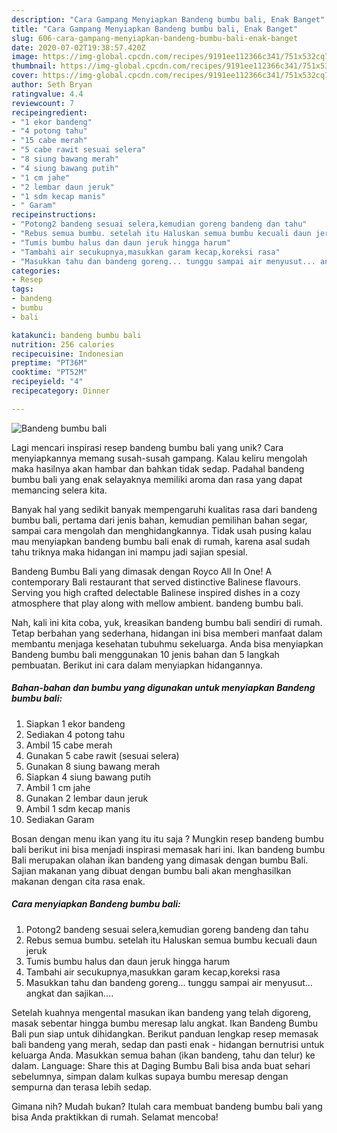```yaml
---
description: "Cara Gampang Menyiapkan Bandeng bumbu bali, Enak Banget"
title: "Cara Gampang Menyiapkan Bandeng bumbu bali, Enak Banget"
slug: 606-cara-gampang-menyiapkan-bandeng-bumbu-bali-enak-banget
date: 2020-07-02T19:38:57.420Z
image: https://img-global.cpcdn.com/recipes/9191ee112366c341/751x532cq70/bandeng-bumbu-bali-foto-resep-utama.jpg
thumbnail: https://img-global.cpcdn.com/recipes/9191ee112366c341/751x532cq70/bandeng-bumbu-bali-foto-resep-utama.jpg
cover: https://img-global.cpcdn.com/recipes/9191ee112366c341/751x532cq70/bandeng-bumbu-bali-foto-resep-utama.jpg
author: Seth Bryan
ratingvalue: 4.4
reviewcount: 7
recipeingredient:
- "1 ekor bandeng"
- "4 potong tahu"
- "15 cabe merah"
- "5 cabe rawit sesuai selera"
- "8 siung bawang merah"
- "4 siung bawang putih"
- "1 cm jahe"
- "2 lembar daun jeruk"
- "1 sdm kecap manis"
- " Garam"
recipeinstructions:
- "Potong2 bandeng sesuai selera,kemudian goreng bandeng dan tahu"
- "Rebus semua bumbu. setelah itu Haluskan semua bumbu kecuali daun jeruk"
- "Tumis bumbu halus dan daun jeruk hingga harum"
- "Tambahi air secukupnya,masukkan garam kecap,koreksi rasa"
- "Masukkan tahu dan bandeng goreng... tunggu sampai air menyusut... angkat dan sajikan...."
categories:
- Resep
tags:
- bandeng
- bumbu
- bali

katakunci: bandeng bumbu bali 
nutrition: 256 calories
recipecuisine: Indonesian
preptime: "PT36M"
cooktime: "PT52M"
recipeyield: "4"
recipecategory: Dinner

---
```



![Bandeng bumbu bali](https://img-global.cpcdn.com/recipes/9191ee112366c341/751x532cq70/bandeng-bumbu-bali-foto-resep-utama.jpg)

Lagi mencari inspirasi resep bandeng bumbu bali yang unik? Cara menyiapkannya memang susah-susah gampang. Kalau keliru mengolah maka hasilnya akan hambar dan bahkan tidak sedap. Padahal bandeng bumbu bali yang enak selayaknya memiliki aroma dan rasa yang dapat memancing selera kita.

Banyak hal yang sedikit banyak mempengaruhi kualitas rasa dari bandeng bumbu bali, pertama dari jenis bahan, kemudian pemilihan bahan segar, sampai cara mengolah dan menghidangkannya. Tidak usah pusing kalau mau menyiapkan bandeng bumbu bali enak di rumah, karena asal sudah tahu triknya maka hidangan ini mampu jadi sajian spesial.

Bandeng Bumbu Bali yang dimasak dengan Royco All In One! A contemporary Bali restaurant that served distinctive Balinese flavours. Serving you high crafted delectable Balinese inspired dishes in a cozy atmosphere that play along with mellow ambient. bandeng bumbu bali.


Nah, kali ini kita coba, yuk, kreasikan bandeng bumbu bali sendiri di rumah. Tetap berbahan yang sederhana, hidangan ini bisa memberi manfaat dalam membantu menjaga kesehatan tubuhmu sekeluarga. Anda bisa menyiapkan Bandeng bumbu bali menggunakan 10 jenis bahan dan 5 langkah pembuatan. Berikut ini cara dalam menyiapkan hidangannya.

<!--inarticleads1-->

##### Bahan-bahan dan bumbu yang digunakan untuk menyiapkan Bandeng bumbu bali:

1. Siapkan 1 ekor bandeng
1. Sediakan 4 potong tahu
1. Ambil 15 cabe merah
1. Gunakan 5 cabe rawit (sesuai selera)
1. Gunakan 8 siung bawang merah
1. Siapkan 4 siung bawang putih
1. Ambil 1 cm jahe
1. Gunakan 2 lembar daun jeruk
1. Ambil 1 sdm kecap manis
1. Sediakan  Garam


Bosan dengan menu ikan yang itu itu saja ? Mungkin resep bandeng bumbu bali berikut ini bisa menjadi inspirasi memasak hari ini. Ikan bandeng bumbu Bali merupakan olahan ikan bandeng yang dimasak dengan bumbu Bali. Sajian makanan yang dibuat dengan bumbu bali akan menghasilkan makanan dengan cita rasa enak. 

<!--inarticleads2-->

##### Cara menyiapkan Bandeng bumbu bali:

1. Potong2 bandeng sesuai selera,kemudian goreng bandeng dan tahu
1. Rebus semua bumbu. setelah itu Haluskan semua bumbu kecuali daun jeruk
1. Tumis bumbu halus dan daun jeruk hingga harum
1. Tambahi air secukupnya,masukkan garam kecap,koreksi rasa
1. Masukkan tahu dan bandeng goreng... tunggu sampai air menyusut... angkat dan sajikan....


Setelah kuahnya mengental masukan ikan bandeng yang telah digoreng, masak sebentar hingga bumbu meresap lalu angkat. Ikan Bandeng Bumbu Bali pun siap untuk dihidangkan. Berikut panduan lengkap resep memasak bali bandeng yang merah, sedap dan pasti enak - hidangan bernutrisi untuk keluarga Anda. Masukkan semua bahan (ikan bandeng, tahu dan telur) ke dalam. Language: Share this at Daging Bumbu Bali bisa anda buat sehari sebelumnya, simpan dalam kulkas supaya bumbu meresap dengan sempurna dan terasa lebih sedap. 

Gimana nih? Mudah bukan? Itulah cara membuat bandeng bumbu bali yang bisa Anda praktikkan di rumah. Selamat mencoba!
